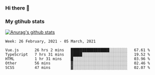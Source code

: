 ### Hi there 👋

### My gtihub stats

[![Anurag's github stats](https://github-readme-stats.vercel.app/api?username=gaozhidong)](https://github.com/gaozhidong/github-readme-stats)

<!--START_SECTION:waka-->
```text
Week: 26 February, 2021 - 05 March, 2021

Vue.js       26 hrs 2 mins   █████████████████░░░░░░░░   67.61 % 
TypeScript   7 hrs 31 mins   █████░░░░░░░░░░░░░░░░░░░░   19.52 % 
HTML         1 hr 31 mins    █░░░░░░░░░░░░░░░░░░░░░░░░   03.96 % 
Other        56 mins         ▓░░░░░░░░░░░░░░░░░░░░░░░░   02.46 % 
SCSS         47 mins         ▓░░░░░░░░░░░░░░░░░░░░░░░░   02.07 % 
```
<!--END_SECTION:waka-->